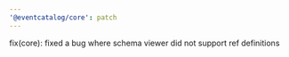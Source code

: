 ```yaml
---
'@eventcatalog/core': patch
---
```


fix(core): fixed a bug where schema viewer did not support ref definitions
